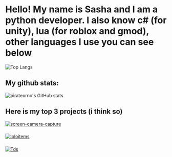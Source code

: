 # Hello! My name is Sasha and I am a python developer. I also know c# (for unity), lua (for roblox and gmod), other languages I use you can see below
![Top Langs](https://github-readme-stats.vercel.app/api/top-langs/?username=pirateorno&langs_count=5&layout=donut)


## My github stats:
![pirateorno's GitHub stats](https://github-readme-stats.vercel.app/api?username=pirateorno&theme=dark&show_icons=true)

## Here is my top 3 projects (i think so)
[![screen-camera-capture](https://github-readme-stats.vercel.app/api/pin/?username=pirateorno&repo=screen-camera-capture&show_owner=true)](https://github.com/pirateorno/screen-camera-capture)
###
[![loloitems](https://github-readme-stats.vercel.app/api/pin/?username=pirateorno&repo=loloitems&show_owner=true)](https://github.com/pirateorno/loloitems)
###
[![Tds](https://github-readme-stats.vercel.app/api/pin/?username=pirateorno&repo=Tds&show_owner=true)](https://github.com/pirateorno/Tds)


<!--
**pirateorno/pirateorno** is a ✨ _special_ ✨ repository because its `README.md` (this file) appears on your GitHub profile.

Here are some ideas to get you started:

- 🔭 I’m currently working on ...
- 🌱 I’m currently learning ...
- 👯 I’m looking to collaborate on ...
- 🤔 I’m looking for help with ...
- 💬 Ask me about ...
- 📫 How to reach me: ...
- 😄 Pronouns: ...
- ⚡ Fun fact: ...
-->
